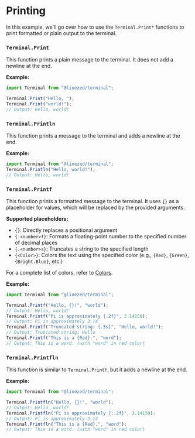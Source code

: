 # Printing

In this example, we'll go over how to use the `Terminal.Print*` functions to print
formatted or plain output to the terminal.

### `Terminal.Print`

This function prints a plain message to the terminal.
It does not add a newline at the end.

**Example:**

```javascript
import Terminal from "@linezed/terminal";

Terminal.Print("Hello, ");
Terminal.Print("world!");
// Output: Hello, world!
```

### `Terminal.Println`

This function prints a message to the terminal and adds a newline at the end.

**Example:**

```javascript
import Terminal from "@linezed/terminal";
Terminal.Println("Hello, world!");
// Output: Hello, world!
```

### `Terminal.Printf`

This function prints a formatted message to the terminal.
It uses `{}` as a placeholder for values, which will be
replaced by the provided arguments.

**Supported placeholders:**
- `{}`: Directly replaces a positional argument
- `{.<number>f}`: Formats a floating-point number to the specified number of decimal places
- `{.<number>s}`: Truncates a string to the specified length
- `{<Color>}`: Colors the text using the specified color (e.g., `{Red}`, `{Green}`, `{Bright.Blue}`, etc.)

For a complete list of colors, refer to [Colors](/contents/reference/colors).

**Example:**

```javascript
import Terminal from "@linezed/terminal";

Terminal.Printf("Hello, {}!", "world");
// Output: Hello, world!
Terminal.Printf("Pi is approximately {.2f}", 3.14159);
// Output: Pi is approximately 3.14
Terminal.Printf("Truncated string: {.5s}", "Hello, world!");
// Output: Truncated string: Hello
Terminal.Printf("This is a {Red}.", "word");
// Output: This is a word. (with "word" in red color)
```

### `Terminal.Printfln`

This function is similar to `Terminal.Printf`, but it adds a newline at the end.

**Example:**

```javascript
import Terminal from "@linezed/terminal";

Terminal.Printfln("Hello, {}!", "world");
// Output: Hello, world!
Terminal.Printfln("Pi is approximately {:.2f}", 3.14159);
// Output: Pi is approximately 3.14
Terminal.Printfln("This is a {Red}.", "word");
// Output: This is a word. (with "word" in red color)
```
